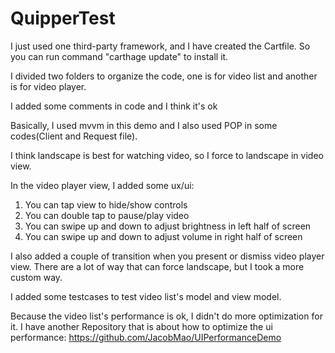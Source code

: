 # QuipperTest

I just used one third-party framework, and I have created the Cartfile. So you can run command "carthage update" to install it.

I divided two folders to organize the code, one is for video list and another is for video player.

I added some comments in code and I think it's ok

Basically, I used mvvm in this demo and I also used POP in some codes(Client and Request file).

I think landscape is best for watching video, so I force to landscape in video view.

In the video player view, I added some ux/ui:
1. You can tap view to hide/show controls
2. You can double tap to pause/play video
3. You can swipe up and down to adjust brightness in left half of screen
4. You can swipe up and down to adjust volume in right half of screen

I also added a couple of transition when you present or dismiss video player view.
There are a lot of way that can force landscape, but I took a more custom way.

I added some testcases to test video list's model and view model.

Because the video list's performance is ok, I didn't do more optimization for it.
I have another Repository that is about how to optimize the ui performance:
https://github.com/JacobMao/UIPerformanceDemo
